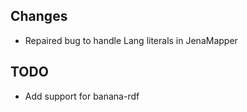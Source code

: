 Changes
-------

-   Repaired bug to handle Lang literals in JenaMapper  

TODO
----

-   Add support for banana-rdf

 


